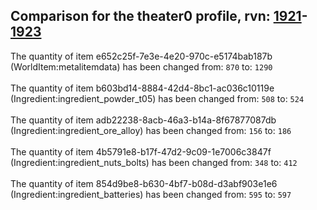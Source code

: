## Comparison for the theater0 profile, rvn: [1921](https://github.com/PRO100KatYT/FortniteProfileRevisions/tree/main/profiles/theater0/1921%20theater0.json)-[1923](https://github.com/PRO100KatYT/FortniteProfileRevisions/tree/main/profiles/theater0/1923%20theater0.json)

The quantity of item e652c25f-7e3e-4e20-970c-e5174bab187b (WorldItem:metalitemdata) has been changed from: `870` to: `1290`
<br><br>
The quantity of item b603bd14-8884-42d4-8bc1-ac036c10119e (Ingredient:ingredient_powder_t05) has been changed from: `508` to: `524`
<br><br>
The quantity of item adb22238-8acb-46a3-b14a-8f67877087db (Ingredient:ingredient_ore_alloy) has been changed from: `156` to: `186`
<br><br>
The quantity of item 4b5791e8-b17f-47d2-9c09-1e7006c3847f (Ingredient:ingredient_nuts_bolts) has been changed from: `348` to: `412`
<br><br>
The quantity of item 854d9be8-b630-4bf7-b08d-d3abf903e1e6 (Ingredient:ingredient_batteries) has been changed from: `595` to: `597`
<br><br>

